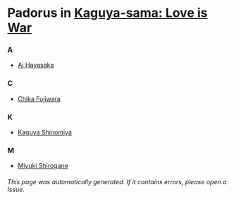 # Padorus in [Kaguya-sama: Love is War](https://myanimelist.net/anime/37999/Kaguya-sama_wa_Kokurasetai__Tensai-tachi_no_Renai_Zunousen)

### A
* [Ai Hayasaka](https://github.com/shadow578/Project-Padoru/blob/master/table-of-contents/characters/AiHayasaka.md)

### C
* [Chika Fujiwara](https://github.com/shadow578/Project-Padoru/blob/master/table-of-contents/characters/ChikaFujiwara.md)

### K
* [Kaguya Shinomiya](https://github.com/shadow578/Project-Padoru/blob/master/table-of-contents/characters/KaguyaShinomiya.md)

### M
* [Miyuki Shirogane](https://github.com/shadow578/Project-Padoru/blob/master/table-of-contents/characters/MiyukiShirogane.md)

###### This page was automatically generated. If it contains errors, please open a Issue.

